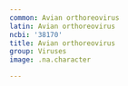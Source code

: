 ```yaml
---
common: Avian orthoreovirus
latin: Avian orthoreovirus
ncbi: '38170'
title: Avian orthoreovirus
group: Viruses
image: .na.character

---
```

